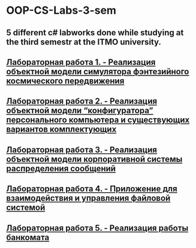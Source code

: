 # OOP-CS-Labs-3-sem
## 5 different c# labworks done while studying at the third semestr at the ITMO university.
## [Лабораторная работа 1. - Реализация объектной модели симулятора фэнтезийного космического передвижения](https://github.com/nikhabitmo/OOP-CS-Labs-3-sem/tree/master/src/Lab1)
## [Лабораторная работа 2. - Реализация объектной модели “конфигуратора” персонального компьютера и существующих вариантов комплектующих](https://github.com/nikhabitmo/OOP-CS-Labs-3-sem/tree/master/src/Lab2)
## [Лабораторная работа 3. - Реализация объектной модели корпоративной системы распределения сообщений](https://github.com/nikhabitmo/OOP-CS-Labs-3-sem/tree/master/src/Lab3)
## [Лабораторная работа 4. - Приложение для взаимодействия и управления файловой системой](https://github.com/nikhabitmo/OOP-CS-Labs-3-sem/tree/master/src/Lab4)
## [Лабораторная работа 5. - Реализация работы банкомата](https://github.com/nikhabitmo/OOP-CS-Labs-3-sem/tree/master/src/Lab5)
